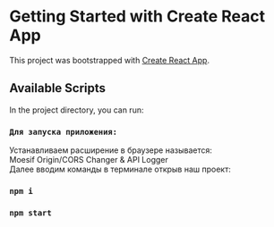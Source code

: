 # Getting Started with Create React App
This project was bootstrapped with [Create React App](https://github.com/facebook/create-react-app).

## Available Scripts

In the project directory, you can run:

###  `Для запуска приложения:`
Устанавливаем расширение в браузере называется:\
Moesif Origin/CORS Changer & API Logger\
Далее вводим команды в терминале открыв наш проект:
### `npm i`

### `npm start`


